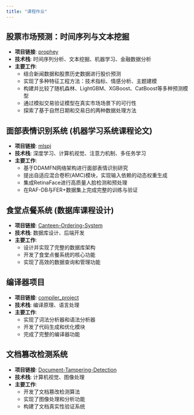 ```yaml
---
title: "课程作业"
---
```


## 股票市场预测：时间序列与文本挖掘
- **项目链接**: [prophey](https://github.com/Petitater/prophey)
- **技术栈**: 时间序列分析、文本挖掘、机器学习、金融数据分析
- **主要工作**:
  - 结合新闻数据和股票历史数据进行股价预测
  - 实现了多种特征工程方法：技术指标、情感分析、主题建模
  - 构建并比较了随机森林、LightGBM、XGBoost、CatBoost等多种预测模型
  - 通过模拟交易验证模型在真实市场场景下的可行性
  - 探索了基于自然日期和交易日的两种数据处理方法

## 面部表情识别系统 (机器学习系统课程论文)
- **项目链接**: [mlspj](https://github.com/Petitater/mlspj)
- **技术栈**: 深度学习、计算机视觉、注意力机制、多任务学习
- **主要工作**:
  - 基于DDAMFN网络架构进行面部表情识别研究
  - 提出自适应混合卷积(AMC)模块，实现输入依赖的动态权重生成
  - 集成RetinaFace进行高质量人脸检测和预处理
  - 在RAF-DB与FER+数据集上完成完整的训练与验证

## 食堂点餐系统 (数据库课程设计)
- **项目链接**: [Canteen-Ordering-System](https://github.com/DqChen77/Canteen-Ordering-System)
- **技术栈**: 数据库设计、后端开发
- **主要工作**:
  - 设计并实现了完整的数据库架构
  - 开发了食堂点餐系统的核心功能
  - 实现了高效的数据查询和管理功能

## 编译器项目
- **项目链接**: [compiler_project](https://github.com/DqChen77/compiler_project)
- **技术栈**: 编译原理、语言处理
- **主要工作**:
  - 实现了词法分析器和语法分析器
  - 开发了代码生成和优化模块
  - 完成了完整的编译器功能

## 文档篡改检测系统
- **项目链接**: [Document-Tampering-Detection](https://github.com/DqChen77/Document-Tampering-Detection)
- **技术栈**: 计算机视觉、图像处理
- **主要工作**:
  - 开发了文档篡改检测算法
  - 实现了图像处理和分析功能
  - 构建了文档真实性验证系统